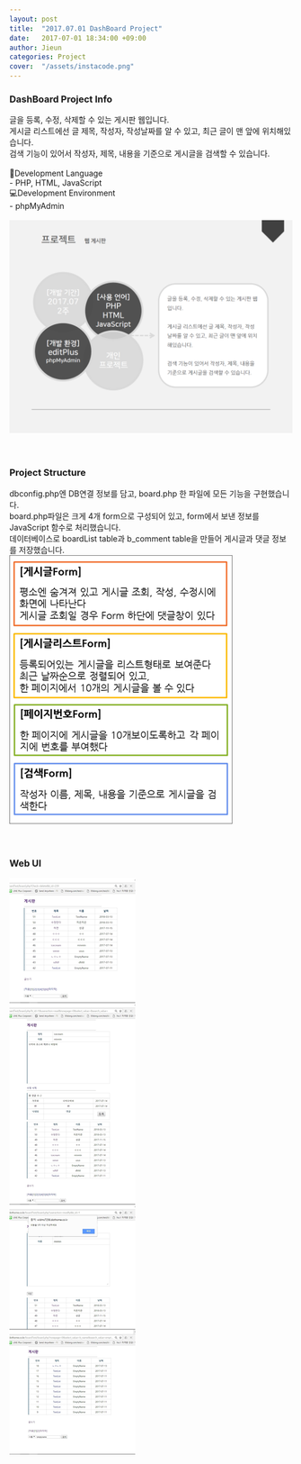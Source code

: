 ```yaml
---
layout: post
title:  "2017.07.01 DashBoard Project"
date:   2017-07-01 18:34:00 +09:00
author: Jieun
categories: Project
cover:  "/assets/instacode.png"
---
```


### DashBoard Project Info
글을 등록, 수정, 삭제할 수 있는 게시판 웹입니다.<br/>
게시글 리스트에선 글 제목, 작성자, 작성날짜를 알 수 있고, 최근 글이 맨 앞에 위치해있습니다.<br/>
검색 기능이 있어서 작성자, 제목, 내용을 기준으로 게시글을 검색할 수 있습니다.<br/>
<br/>
📝Development Language<br/>
    - PHP, HTML, JavaScript<br/>
💻Development Environment<br/>
    - phpMyAdmin<br/>
<br/>
<img src="/assets/2017_DashBoard/DashBoard_Info.png" title="DashBoard Info">
<br/><br/><br/>
### Project Structure
dbconfig.php엔 DB연결 정보를 담고, board.php 한 파일에 모든 기능을 구현했습니다.<br/>
board.php파일은 크게 4개 form으로 구성되어 있고, form에서 보낸 정보를 JavaScript 함수로 처리했습니다.<br/>
데이터베이스로 boardList table과 b_comment table을 만들어 게시글과 댓글 정보를 저장했습니다.<br/>
<img src="/assets/2017_DashBoard/DashBoard_structure.png" title="DashBoard Structure">
<br/><br/><br/>
### Web UI
<img src="/assets/2017_DashBoard/DashBoard_Screenshot.jpg" title="DashBoard Screenshot">
